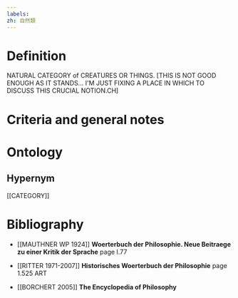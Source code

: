 ```yaml
---
labels: 
zh: 自然類
---
```


# Definition
NATURAL CATEGORY of CREATURES OR THINGS.
[THIS IS NOT GOOD ENOUGH AS IT STANDS... I'M JUST FIXING A PLACE IN WHICH TO DISCUSS THIS CRUCIAL NOTION.CH]
# Criteria and general notes
# Ontology

## Hypernym
[[CATEGORY]]
# Bibliography
- [[MAUTHNER WP 1924]]
**Woerterbuch der Philosophie. Neue Beitraege zu einer Kritik der Sprache** page I.77

- [[RITTER 1971-2007]]
**Historisches Woerterbuch der Philosophie** page 1.525
ART
- [[BORCHERT 2005]]
**The Encyclopedia of Philosophy** 

